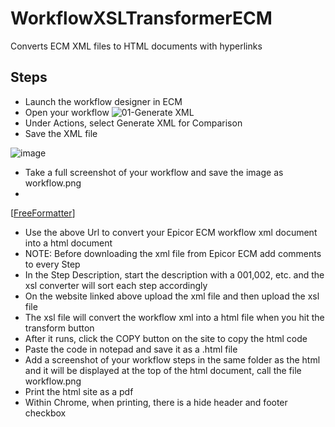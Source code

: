 # WorkflowXSLTransformerECM
Converts ECM XML files to HTML documents with hyperlinks

## Steps

- Launch the workflow designer in ECM
- Open your workflow
![01-Generate XML](https://github.com/rfitzus/WorkflowXSLTransformerECM/assets/51490261/59977a21-f280-4da0-a974-ea08a4c2cf03)
- Under Actions, select Generate XML for Comparison
- Save the XML file

![image](https://github.com/rfitzus/WorkflowXSLTransformerECM/assets/51490261/f540b4d8-771c-439b-aa68-9e887f27c852)
- Take a full screenshot of your workflow and save the image as workflow.png
-
[[FreeFormatter](https://www.freeformatter.com/xsl-transformer.html)]
- Use the above Url to convert your Epicor ECM workflow xml document into a html document
- NOTE: Before downloading the xml file from Epicor ECM add comments to every Step
- In the Step Description, start the description with a 001,002, etc. and the xsl converter will sort each step accordingly
- On the website linked above upload the xml file and then upload the xsl file
- The xsl file will convert the workflow xml into a html file when you hit the transform button
- After it runs, click the COPY button on the site to copy the html code
- Paste the code in notepad and save it as a .html file
- Add a screenshot of your workflow steps in the same folder as the html and it will be displayed at the top of the html document, call the file workflow.png
- Print the html site as a pdf
- Within Chrome, when printing, there is a hide header and footer checkbox
